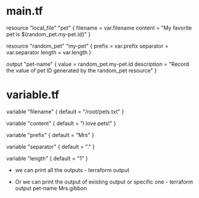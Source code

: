 # main.tf
resource "local_file" "pet" {
  filename = var.filename
  content  = "My favorite pet is ${random_pet.my-pet.id}"
}

resource "random_pet" "my-pet" {
  prefix    = var.prefix
  separator = var.separator
  length    = var.length
}

output "pet-name" {
  value       = random_pet.my-pet.id
  description = "Record the value of pet ID generated by the random_pet resource"
}

# variable.tf
variable "filename" {
  default = "/root/pets.txt"
}

variable "content" {
  default = "I love pets!"
}

variable "prefix" {
  default = "Mrs"
}

variable "separator" {
  default = "."
}

variable "length" {
  default = "1"
}

- we can print all the outputs  - 
terraform output

- Or we can print the output of existing output or specific one - 
terraform output pet-name
Mrs.gibbon




